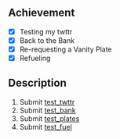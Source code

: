 ## Achievement

- [x] Testing my twttr
- [x] Back to the Bank
- [x] Re-requesting a Vanity Plate
- [x] Refueling

## Description

1. Submit [test_twttr](https://cs50.harvard.edu/python/2022/psets/5/test_twttr/)
2. Submit [test_bank](https://cs50.harvard.edu/python/2022/psets/5/test_bank/)
3. Submit [test_plates](https://cs50.harvard.edu/python/2022/psets/5/test_plates/)
4. Submit [test_fuel](https://cs50.harvard.edu/python/2022/psets/5/test_fuel/)
